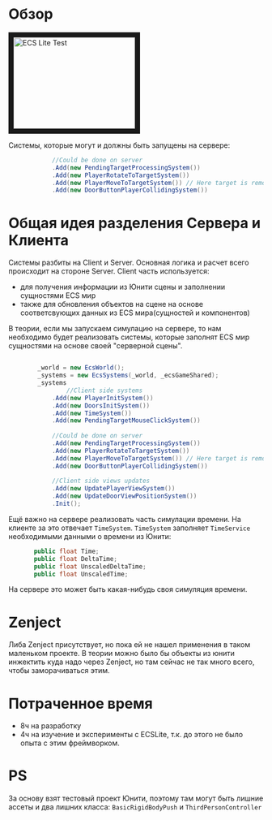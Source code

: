 # Обзор
<a href="http://www.youtube.com/watch?feature=player_embedded&v=o4QHDeL3OSs
" target="_blank"><img src="http://img.youtube.com/vi/o4QHDeL3OSs/0.jpg" 
alt="ECS Lite Test" width="240" height="180" border="10" /></a>

Системы, которые могут и должны быть запущены на сервере:

```c#
            //Could be done on server
            .Add(new PendingTargetProcessingSystem())
            .Add(new PlayerRotateToTargetSystem())
            .Add(new PlayerMoveToTargetSystem()) // Here target is removed. 
            .Add(new DoorButtonPlayerCollidingSystem())
```

# Общая идея разделения Сервера и Клиента
Системы разбиты на Client и Server. 
Основная логика и расчет всего происходит на стороне Server. 
Client часть используется:
 * для получения информации из Юнити сцены и заполнении сущностями ECS мир
 * также для обновления объектов на сцене на основе соответсвующих данных из ECS мира(сущностей и компонентов)
 
 В теории, если мы запускаем симулацию на сервере, то нам необходимо будет реализовать системы, которые заполнят ECS мир сущностями на основе своей "серверной сцены".

```c#

        _world = new EcsWorld();
        _systems = new EcsSystems(_world, _ecsGameShared);
        _systems
                //Client side systems
            .Add(new PlayerInitSystem())
            .Add(new DoorsInitSystem())
            .Add(new TimeSystem())
            .Add(new PendingTargetMouseClickSystem())
                
            //Could be done on server
            .Add(new PendingTargetProcessingSystem())
            .Add(new PlayerRotateToTargetSystem())
            .Add(new PlayerMoveToTargetSystem()) // Here target is removed. 
            .Add(new DoorButtonPlayerCollidingSystem())
            
            //Client side views updates
            .Add(new UpdatePlayerViewSystem())
            .Add(new UpdateDoorViewPositionSystem())
            .Init();
```

Ещё важно на сервере реализовать часть симулации времени. На клиенте за это отвечает `TimeSystem`.
 `TimeSystem` заполняет `TimeService` необходимыми данными о времени из Юнити:
 ```c#
        public float Time;
        public float DeltaTime;
        public float UnscaledDeltaTime;
        public float UnscaledTime;
```
На сервере это может быть какая-нибудь своя симуляция времени.

# Zenject

Либа Zenject присутствует, но пока ей не нашел применения в таком маленьком проекте. В теории можно было бы объекты из юнити инжектить куда надо через Zenject, но там сейчас не так много всего, чтобы заморачиваться этим.

# Потраченное время

* 8ч на разработку
* 4ч на изучение и эксперименты с ECSLite, т.к. до этого не было опыта с этим фреймворком.

# PS
За основу взят тестовый проект Юнити, поэтому там могут быть лишние ассеты и два лишних класса: `BasicRigidBodyPush` и `ThirdPersonController`
